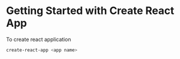 # Getting Started with Create React App

To create react application
```sh
create-react-app <app name>
```